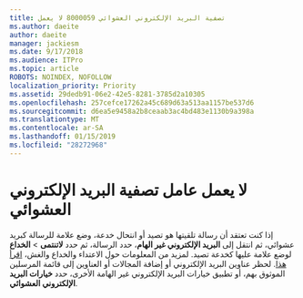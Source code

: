 ```yaml
---
title: تصفية البريد الإلكتروني العشوائي 8000059 لا يعمل
ms.author: daeite
author: daeite
manager: jackiesm
ms.date: 9/17/2018
ms.audience: ITPro
ms.topic: article
ROBOTS: NOINDEX, NOFOLLOW
localization_priority: Priority
ms.assetid: 29dedb91-06e2-42e5-8281-3785d2a10305
ms.openlocfilehash: 257cefce17262a45c689d63a513aa1157be537d6
ms.sourcegitcommit: d6ea5e9458a2b8ceaab3ac4bd483e1130b9a398a
ms.translationtype: MT
ms.contentlocale: ar-SA
ms.lasthandoff: 01/15/2019
ms.locfileid: "28272968"
---
```

# <a name="spam-filter-not-working"></a>لا يعمل عامل تصفية البريد الإلكتروني العشوائي

إذا كنت تعتقد أن رسالة تلقيتها هو تصيد أو انتحال خدعة، وضع علامة للرسالة كبريد عشوائي، ثم انتقل إلى **البريد الإلكتروني غير الهام**، حدد الرسالة، ثم حدد **لاتنتمى** \> **الخداع** لوضع علامة عليها كخدعة تصيد. لمزيد من المعلومات حول الاعتداء والخداع والغش، [اقرأ هذا](https://support.office.com/article/0d882ea5-eedc-4bed-aebc-079ffa1105a3). لحظر عناوين البريد الإلكتروني أو إضافة المجالات أو العناوين إلى قائمة المرسلين الموثوق بهم، أو تطبيق خيارات البريد الإلكتروني غير الهامة الأخرى، حدد **خيارات البريد الإلكتروني العشوائي**. 
  

